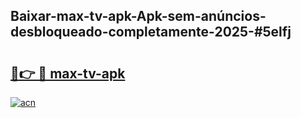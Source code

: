 ## Baixar-max-tv-apk-Apk-sem-anúncios-desbloqueado-completamente-2025-#5elfj

# <h2><a href="https://ainizakaria.my?title=max-tv-apk&ref=20M">🔗👉 🔴 max-tv-apk</a></h2>

[![acn](https://github.com/user-attachments/assets/0f9c940e-d8b0-45ae-aac7-cd30a18b3e1c)](https://ainizakaria.my?title=max-tv-apk&ref=20M)

